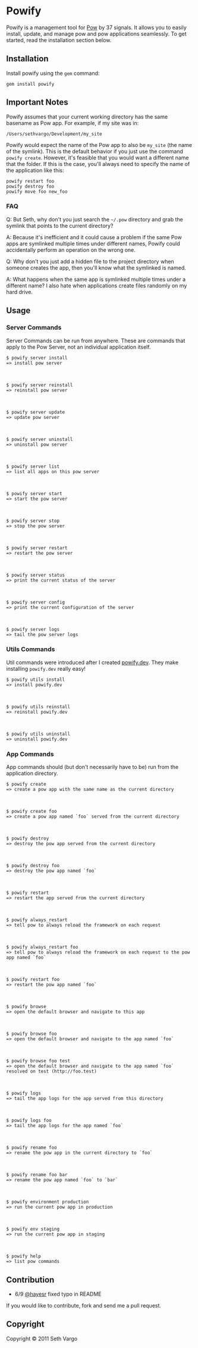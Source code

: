 Powify
======

Powify is a management tool for [Pow](http://pow.cx/) by 37 signals. It allows you to easily install, update, and manage pow and pow applications seamlessly. To get started, read the installation section below.


Installation
------------
Install powify using the `gem` command:

    gem install powify

Important Notes
---------------
Powify assumes that your current working directory has the same basename as Pow app. For example, if my site was in:

    /Users/sethvargo/Development/my_site

Powify would expect the name of the Pow app to also be `my_site` (the name of the symlink). This is the default behavior if you just use the command `powify create`. However, it's feasible that you would want a different name that the folder. If this is the case, you'll always need to specify the name of the application like this:

    powify restart foo
    powify destroy foo
    powify move foo new_foo


### FAQ
Q: But Seth, why don't you just search the `~/.pow` directory and grab the symlink that points to the current directory?

A: Because it's inefficient and it could cause a problem if the same Pow apps are symlinked multiple times under different names, Powify could accidentally perform an operation on the wrong one.


Q: Why don't you just add a hidden file to the project directory when someone creates the app, then you'll know what the symlinked is named.

A: What happens when the same app is symlinked multiple times under a different name? I also hate when applications create files randomly on my hard drive.

Usage
-----

### Server Commands
Server Commands can be run from anywhere. These are commands that apply to the Pow Server, not an individual application itself.

    $ powify server install
    => install pow server

&nbsp;

    $ powify server reinstall
    => reinstall pow server

&nbsp;

    $ powify server update
    => update pow server

&nbsp;

    $ powify server uninstall
    => uninstall pow server

&nbsp;

    $ powify server list
    => list all apps on this pow server

&nbsp;

    $ powify server start
    => start the pow server

&nbsp;

    $ powify server stop
    => stop the pow server

&nbsp;

    $ powify server restart
    => restart the pow server

&nbsp;

    $ powify server status
    => print the current status of the server

&nbsp;

    $ powify server config
    => print the current configuration of the server

&nbsp;

    $ powify server logs
    => tail the pow server logs

### Utils Commands
Util commands were introduced after I created [powify.dev](https://github.com/sethvargo/powify.dev). They make installing `powify.dev` really easy!

    $ powify utils install
    => install powify.dev

&nbsp;

    $ powify utils reinstall
    => reinstall powify.dev

&nbsp;

    $ powify utils uninstall
    => uninstall powify.dev


### App Commands
App commands should (but don't necessarily have to be) run from the application directory.

    $ powify create
    => create a pow app with the same name as the current directory

&nbsp;

    $ powify create foo
    => create a pow app named `foo` served from the current directory

&nbsp;

    $ powify destroy
    => destroy the pow app served from the current directory

&nbsp;

    $ powify destroy foo
    => destroy the pow app named `foo`

&nbsp;

    $ powify restart
    => restart the app served from the current directory

&nbsp;

    $ powify always_restart
    => tell pow to always reload the framework on each request

&nbsp;

    $ powify always_restart foo
    => tell pow to always reload the framework on each request to the pow app named `foo`

&nbsp;

    $ powify restart foo
    => restart the pow app named `foo`

&nbsp;

    $ powify browse
    => open the default browser and navigate to this app

&nbsp;

    $ powify browse foo
    => open the default browser and navigate to the app named `foo`

&nbsp;

    $ powify browse foo test
    => open the default browser and navigate to the app named `foo` resolved on test (http://foo.test)

&nbsp;

    $ powify logs
    => tail the app logs for the app served from this directory
    
&nbsp;

    $ powify logs foo
    => tail the app logs for the app named `foo`

&nbsp;

    $ powify rename foo
    => rename the pow app in the current directory to `foo`

&nbsp;

    $ powify rename foo bar
    => rename the pow app named `foo` to `bar`

&nbsp;

    $ powify environment production
    => run the current pow app in production

&nbsp;

    $ powify env staging
    => run the current pow app in staging

&nbsp;

    $ powify help
    => list pow commands


Contribution
------------
- 6/9 [@hayesr](https://github.com/hayesr) fixed typo in README

If you would like to contribute, fork and send me a pull request.


Copyright
---------
Copyright &copy; 2011 Seth Vargo
